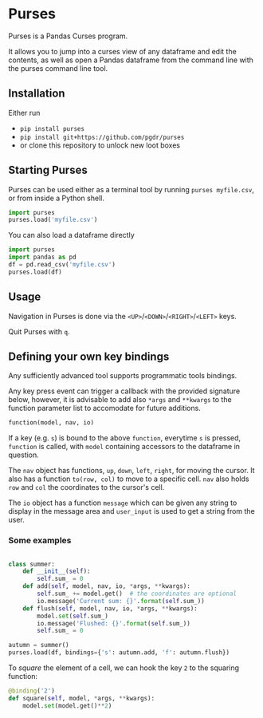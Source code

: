 # Purses

Purses is a Pandas Curses program.

It allows you to jump into a curses view of any dataframe and edit the contents,
as well as open a Pandas dataframe from the command line with the purses command
line tool.

## Installation

Either run

* `pip install purses`
* `pip install git+https://github.com/pgdr/purses`
* or clone this repository to unlock new loot boxes

## Starting Purses

Purses can be used either as a terminal tool by running `purses myfile.csv`, or
from inside a Python shell.

```python
import purses
purses.load('myfile.csv')
```

You can also load a dataframe directly

```python
import purses
import pandas as pd
df = pd.read_csv('myfile.csv')
purses.load(df)
```

## Usage

Navigation in Purses is done via the `<UP>`/`<DOWN>`/`<RIGHT>`/`<LEFT>` keys.

Quit Purses with `q`.



## Defining your own key bindings

Any sufficiently advanced tool supports programmatic tools bindings.

Any key press event can trigger a callback with the provided signature below,
however, it is advisable to add also `*args` and `**kwargs` to the function
parameter list to accomodate for future additions.

```python
function(model, nav, io)
```

If a key (e.g. `s`) is bound to the above `function`, everytime `s` is pressed,
`function` is called, with `model` containing accessors to the dataframe in
question.

The `nav` object has functions, `up`, `down`, `left`, `right`, for moving the
cursor.  It also has a function `to(row, col)` to move to a specific cell.
`nav` also holds `row` and `col` the coordinates to the cursor's cell.

The `io` object has a function `message` which can be given any string to
display in the message area and `user_input` is used to get a string from the
user.


### Some examples



```python

class summer:
    def __init__(self):
        self.sum_ = 0
    def add(self, model, nav, io, *args, **kwargs):
        self.sum_ += model.get()  # the coordinates are optional
        io.message('Current sum: {}'.format(self.sum_))
    def flush(self, model, nav, io, *args, **kwargs):
        model.set(self.sum_)
        io.message('Flushed: {}'.format(self.sum_))
        self.sum_ = 0

autumn = summer()
purses.load(df, bindings={'s': autumn.add, 'f': autumn.flush})
```


To _square_ the element of a cell, we can hook the key `2` to the squaring
function:

```python
@binding('2')
def square(self, model, *args, **kwargs):
    model.set(model.get()**2)
```
